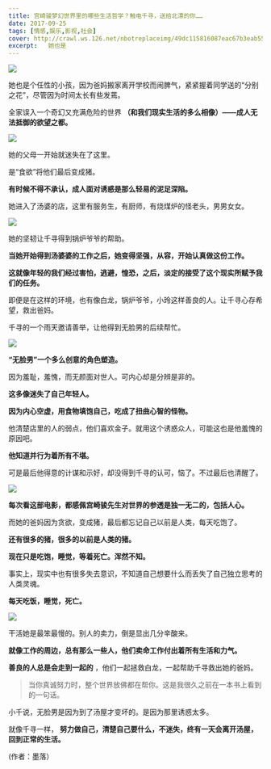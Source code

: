 ```yaml
---
title: 宫崎骏梦幻世界里的哪些生活哲学？触电千寻，送给北漂的你……
date: 2017-09-25
tags: [情感,娱乐,影视,社会]
cover: http://crawl.ws.126.net/nbotreplaceimg/49dc115816087eac67b3eab55e507b87/37b232ce7d0f783188bda8221f3c176e.jpg
excerpt:   她也是
---
```

![](http://crawl.ws.126.net/nbotreplaceimg/49dc115816087eac67b3eab55e507b87/37b232ce7d0f783188bda8221f3c176e.jpg)  

她也是个任性的小孩，因为爸妈搬家离开学校而闹脾气，紧紧握着同学送的“分别之花”，尽管因为时间太长有些发蔫。

全家误入一个奇幻又充满危险的世界 **（和我们现实生活的多么相像）——成人无法抵御的欲望之都。**

![](http://crawl.ws.126.net/nbotreplaceimg/bc4e413e0404ea8b386b4334d5ba150d/19dfb30282cd0dab16e629fb6de59dc3.jpg)  

她的父母一开始就迷失在了这里。  

是“食欲”将他们最后变成猪。

**有时候不得不承认，成人面对诱惑是那么轻易的泥足深陷。**

她进入了汤婆的店，这里有服务生，有厨师，有烧煤炉的怪老头，男男女女。

![](http://crawl.ws.126.net/nbotreplaceimg/bc4e413e0404ea8b386b4334d5ba150d/24b834af936ae2d3b4e639e431c2f9ad.jpg)  

她的坚韧让千寻得到锅炉爷爷的帮助。

**当她开始得到汤婆婆的工作之后，她变得坚强，从容，开始认真做这份工作。**

**这就像年轻的我们经过害怕，逃避，惶恐，之后，淡定的接受了这个现实所赋予我们的任务。**

即便是在这样的环境，也有像白龙，锅炉爷爷，小玲这样善良的人。让千寻心存希望，救出爸妈。

千寻的一个雨天邀请善举，让他得到无脸男的后续帮忙。

![](http://crawl.ws.126.net/nbotreplaceimg/49dc115816087eac67b3eab55e507b87/16e2e8c15296b990b65177880d0ad2d5.jpg)  

**“无脸男”一个多么创意的角色塑造。**

因为羞耻，羞愧，而无颜面对世人。可内心却是分辨是非的。

**这多像迷失了自己年轻人。**

**因为内心空虚，用食物填饱自己，吃成了扭曲心智的怪物。**

他清楚店里的人的弱点，他们喜欢金子。就用这个诱惑众人，可能这也是他羞愧的原因吧。

**他知道并行为着所有不堪。**

可是最后他得意的计谋和示好，却没得到千寻的认可，恼了。不过最后也清醒了。

![](http://crawl.ws.126.net/nbotreplaceimg/49dc115816087eac67b3eab55e507b87/339e7a81b26b00da66607dfd59c13d24.jpg)  

**每次看这部电影，都感佩宫崎骏先生对世界的参透是独一无二的，包括人心。**  

而她的爸妈因为贪欲，变成猪，最后都忘记自己以前是人类，每天吃饱了。

**还有很多的猪，很多的以前是人类的猪。**

**现在只是吃饱，睡觉，等着死亡。浑然不知。**

事实上，现实中也有很多失去意识，不知道自己想要什么而丢失了自己独立思考的人类灵魂。

**每天吃饭，睡觉，死亡。**

![](http://crawl.ws.126.net/nbotreplaceimg/bc4e413e0404ea8b386b4334d5ba150d/4ec67959308092608a149ca03e8306e3.jpg)  

干活她是最笨最慢的。别人的卖力，倒是显出几分辛酸来。

**就像工作的周边，总有那么一些人，他们卖命工作付出着所有生活和力气。**

**善良的人总是会走到一起的** ，他们一起拯救白龙，一起帮助千寻救出她的爸妈。

> 当你真诚努力时，整个世界放佛都在帮你。这是我很久之前在一本书上看到的一句话。  
>

小千说，无脸男是因为到了汤屋才变坏的。是因为那里诱惑太多。

就像千寻一样， **努力做自己，清楚自己要什么，不迷失，终有一天会离开汤屋，回到正常的生活。**

(作者：墨落）

